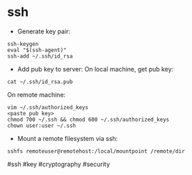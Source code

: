 # ssh

- Generate key pair:
```
ssh-keygen
eval "$(ssh-agent)"
ssh-add ~/.ssh/id_rsa
```

- Add pub key to server:
On local machine, get pub key:
```
cat ~/.ssh/id_rsa.pub
```
On remote machine:
```
vim ~/.ssh/authorized_keys
<paste pub key>
chmod 700 ~/.ssh && chmod 600 ~/.ssh/authorized_keys
chown user:user ~/.ssh
```

- Mount a remote filesystem via ssh:
```
sshfs remoteuser@remotehost:/local/mountpoint /remote/dir
```

#ssh #key #cryptography #security

